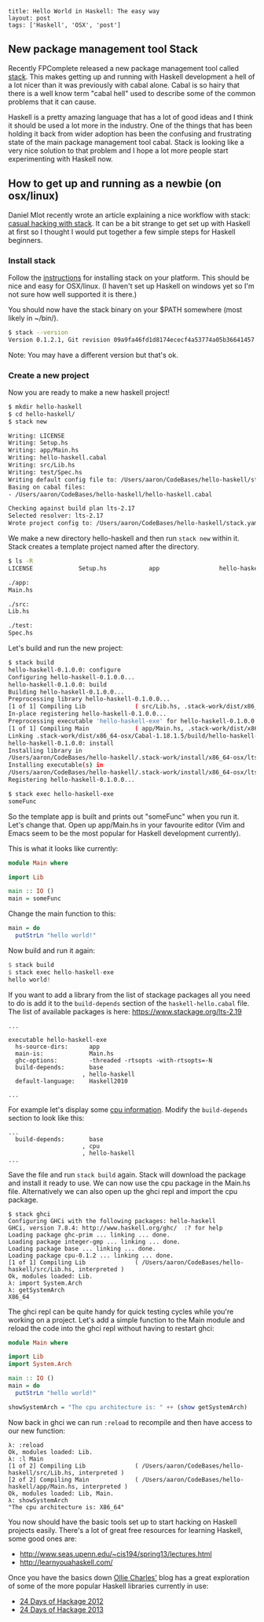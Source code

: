 ```
title: Hello World in Haskell: The easy way
layout: post
tags: ['Haskell', 'OSX', 'post']
```

## New package management tool Stack
Recently FPComplete released a new package management tool called [stack](https://github.com/commercialhaskell/stack).
This makes getting up and running with Haskell development a hell of a lot nicer than it was previously with cabal alone.
Cabal is so hairy that there is a well know term "cabal hell" used to describe some of the common problems that it can cause.

Haskell is a pretty amazing language that has a lot of good ideas and I think it should be used a lot more in the industry.
One of the things that has been holding it back from wider adoption has been the confusing and frustrating state of the main package management tool cabal.
Stack is looking like a very nice solution to that problem and I hope a lot more people start experimenting with Haskell now.


## How to get up and running as a newbie (on osx/linux)

Daniel Mlot recently wrote an article explaining a nice workflow with stack: [casual hacking with stack](https://duplode.github.io/posts/casual-hacking-with-stack.html).
It can be a bit strange to get set up with Haskell at first so I thought I would put together a few simple steps for Haskell beginners.

### Install stack
Follow the [instructions](https://github.com/commercialhaskell/stack#how-to-install) for installing stack on your platform.  This should be nice and easy for OSX/linux.  (I haven't set up Haskell on windows yet so I'm not sure how well supported it is there.)

You should now have the stack binary on your $PATH somewhere (most likely in ~/bin/).
```bash
$ stack --version
Version 0.1.2.1, Git revision 09a9fa46fd1d8174ececf4a53774a05b36641457
```
Note: You may have a different version but that's ok.

### Create a new project
Now you are ready to make a new haskell project!
```bash
$ mkdir hello-haskell
$ cd hello-haskell/
$ stack new

Writing: LICENSE
Writing: Setup.hs
Writing: app/Main.hs
Writing: hello-haskell.cabal
Writing: src/Lib.hs
Writing: test/Spec.hs
Writing default config file to: /Users/aaron/CodeBases/hello-haskell/stack.yaml
Basing on cabal files:
- /Users/aaron/CodeBases/hello-haskell/hello-haskell.cabal

Checking against build plan lts-2.17
Selected resolver: lts-2.17
Wrote project config to: /Users/aaron/CodeBases/hello-haskell/stack.yaml

```

We make a new directory hello-haskell and then run `stack new` within it.  Stack creates a template project named after the directory.
```bash
$ ls -R
LICENSE             Setup.hs            app                 hello-haskell.cabal src                 stack.yaml          test

./app:
Main.hs

./src:
Lib.hs

./test:
Spec.hs

```

Let's build and run the new project:
```bash
$ stack build
hello-haskell-0.1.0.0: configure
Configuring hello-haskell-0.1.0.0...
hello-haskell-0.1.0.0: build
Building hello-haskell-0.1.0.0...
Preprocessing library hello-haskell-0.1.0.0...
[1 of 1] Compiling Lib              ( src/Lib.hs, .stack-work/dist/x86_64-osx/Cabal-1.18.1.5/build/Lib.o )
In-place registering hello-haskell-0.1.0.0...
Preprocessing executable 'hello-haskell-exe' for hello-haskell-0.1.0.0...
[1 of 1] Compiling Main             ( app/Main.hs, .stack-work/dist/x86_64-osx/Cabal-1.18.1.5/build/hello-haskell-exe/hello-haskell-exe-tmp/Main.o )
Linking .stack-work/dist/x86_64-osx/Cabal-1.18.1.5/build/hello-haskell-exe/hello-haskell-exe ...
hello-haskell-0.1.0.0: install
Installing library in
/Users/aaron/CodeBases/hello-haskell/.stack-work/install/x86_64-osx/lts-2.17/7.8.4/lib/x86_64-osx-ghc-7.8.4/hello-haskell-0.1.0.0
Installing executable(s) in
/Users/aaron/CodeBases/hello-haskell/.stack-work/install/x86_64-osx/lts-2.17/7.8.4/bin
Registering hello-haskell-0.1.0.0...

$ stack exec hello-haskell-exe
someFunc
```

So the template app is built and prints out "someFunc" when you run it.  Let's change that.
Open up app/Main.hs in your favourite editor (Vim and Emacs seem to be the most popular for Haskell development currently).

This is what it looks like currently:
```haskell
module Main where

import Lib

main :: IO ()
main = someFunc

```

Change the main function to this:
```haskell
main = do
  putStrLn "hello world!"

```

Now build and run it again:
```haskell
$ stack build
$ stack exec hello-haskell-exe
hello world!
```

If you want to add a library from the list of stackage packages all you need to do is add it to the `build-depends` section of the `haskell-hello.cabal` file.
The list of available packages is here: https://www.stackage.org/lts-2.19
```
...

executable hello-haskell-exe
  hs-source-dirs:      app
  main-is:             Main.hs
  ghc-options:         -threaded -rtsopts -with-rtsopts=-N
  build-depends:       base
                     , hello-haskell
  default-language:    Haskell2010

...
```

For example let's display some [cpu information](https://www.stackage.org/lts-2.19/package/cpu-0.1.2).  Modify the `build-depends` section to look like this:
```
...
  build-depends:       base
                     , cpu
                     , hello-haskell
...
```

Save the file and run `stack build` again. Stack will download the package and install it ready to use.
We can now use the cpu package in the Main.hs file.  Alternatively we can also open up the ghci repl and import the cpu package.
```
$ stack ghci
Configuring GHCi with the following packages: hello-haskell
GHCi, version 7.8.4: http://www.haskell.org/ghc/  :? for help
Loading package ghc-prim ... linking ... done.
Loading package integer-gmp ... linking ... done.
Loading package base ... linking ... done.
Loading package cpu-0.1.2 ... linking ... done.
[1 of 1] Compiling Lib              ( /Users/aaron/CodeBases/hello-haskell/src/Lib.hs, interpreted )
Ok, modules loaded: Lib.
λ: import System.Arch
λ: getSystemArch
X86_64
```

The ghci repl can be quite handy for quick testing cycles while you're working on a project.
Let's add a simple function to the Main module and reload the code into the ghci repl without having to restart ghci:
```haskell
module Main where

import Lib
import System.Arch

main :: IO ()
main = do
  putStrLn "hello world!"

showSystemArch = "The cpu architecture is: " ++ (show getSystemArch)

```

Now back in ghci we can run `:reload` to recompile and then have access to our new function:
```
λ: :reload
Ok, modules loaded: Lib.
λ: :l Main
[1 of 2] Compiling Lib              ( /Users/aaron/CodeBases/hello-haskell/src/Lib.hs, interpreted )
[2 of 2] Compiling Main             ( /Users/aaron/CodeBases/hello-haskell/app/Main.hs, interpreted )
Ok, modules loaded: Lib, Main.
λ: showSystemArch
"The cpu architecture is: X86_64"
```

You now should have the basic tools set up to start hacking on Haskell projects easily.  There's a lot of great free resources for learning Haskell, some good ones are:

- http://www.seas.upenn.edu/~cis194/spring13/lectures.html
- http://learnyouahaskell.com/

Once you have the basics down [Ollie Charles'](https://ocharles.org.uk/blog/) blog has a great exploration of some of the more popular Haskell libraries currently in use:

- [24 Days of Hackage 2012](https://ocharles.org.uk/blog/pages/2012-12-01-24-days-of-hackage.html)
- [24 Days of Hackage 2013](https://ocharles.org.uk/blog/pages/2013-12-01-24-days-of-hackage.html)



